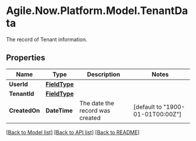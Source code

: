 # Agile.Now.Platform.Model.TenantData
The record of Tenant information.

## Properties

Name | Type | Description | Notes
------------ | ------------- | ------------- | -------------
**UserId** | [**FieldType**](FieldType.md) |  | 
**TenantId** | [**FieldType**](FieldType.md) |  | 
**CreatedOn** | **DateTime** | The date the record was created | [default to "1900-01-01T00:00Z"]

[[Back to Model list]](../README.md#documentation-for-models) [[Back to API list]](../README.md#documentation-for-api-endpoints) [[Back to README]](../README.md)

